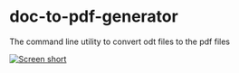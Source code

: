 doc-to-pdf-generator
===========================

The command line utility to convert odt files to the pdf files

[![Screen short](https://raw.github.com/javadev/doc-to-pdf-genetator/master/doctopdf.png)](https://github.com/javadev/doc-to-pdf-generator)
